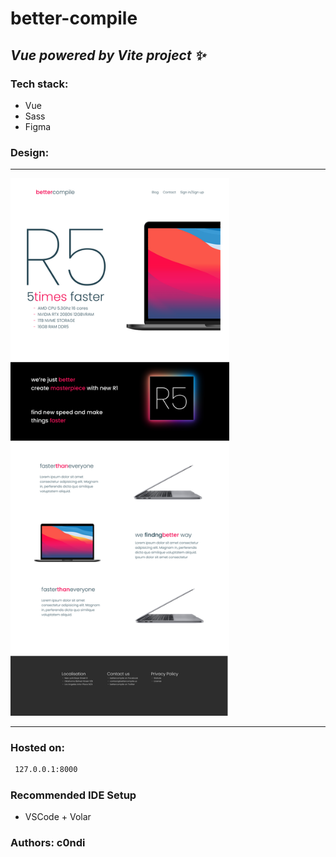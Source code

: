 # better-compile 
## _Vue powered by Vite project ✨_


### Tech stack: 
- Vue
- Sass
- Figma

### Design:
<hr>
<img src="src/assets/Design.png" width="350" style="">
<hr>

### Hosted on:
```sh
 127.0.0.1:8000
```

### Recommended IDE Setup 
- VSCode + Volar 

### Authors: c0ndi